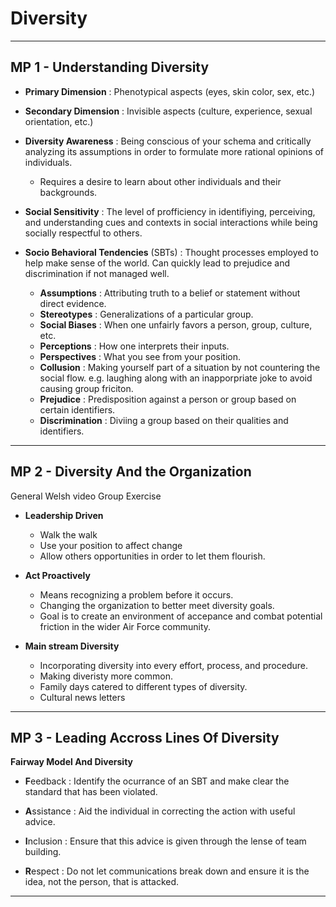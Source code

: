 # Diversity
---
## MP 1 - Understanding Diversity
-   **Primary Dimension**
    :   Phenotypical aspects (eyes, skin color, sex, etc.)

-   **Secondary Dimension**
    :   Invisible aspects (culture, experience, sexual orientation, etc.)

-   **Diversity Awareness**
    :   Being conscious of your schema and critically analyzing its assumptions in order to formulate more rational opinions of individuals.
     - Requires a desire to learn about other individuals and their backgrounds.

-   **Social Sensitivity**
    :   The level of profficiency in identifiying, perceiving, and understanding cues and contexts in social interactions while being socially respectful to others.
    
-   **Socio Behavioral Tendencies** (SBTs)
    :   Thought processes employed to help make sense of the world. Can quickly lead to prejudice and discrimination if not managed well.
     - **Assumptions**
     :  Attributing truth to a belief or statement without direct evidence.
     - **Stereotypes**
     :  Generalizations of a particular group.
     - **Social Biases**
     :  When one unfairly favors a person, group, culture, etc.
     - **Perceptions**
     :  How one interprets their inputs.
     - **Perspectives**
     :  What you see from your position.
     - **Collusion**
     :  Making yourself part of a situation by not countering the social flow. e.g. laughing along with an inapporpriate joke to avoid causing group friciton.
     - **Prejudice**
     : Predisposition against a person or group based on certain identifiers.
     - **Discrimination**
     : Diviing a group based on their qualities and identifiers.

---
## MP 2 - Diversity And the Organization
General Welsh video
Group Exercise


- **Leadership Driven**
    - Walk the walk
    - Use your position to affect change
    - Allow others opportunities in order to let them flourish.

- **Act Proactively**
    - Means recognizing a problem before it occurs.
    - Changing the organization to better meet diversity goals.
    - Goal is to create an environment of accepance and combat potential friction in the wider Air Force community.

- **Main    stream Diversity**
    - Incorporating diversity into every effort, process, and procedure.
    - Making diveristy more common.
    - Family days catered to different types of diversity.
    - Cultural news letters

---

## MP 3 - Leading Accross Lines Of Diversity

**Fairway Model And Diversity**
- **F**eedback
:   Identify the ocurrance of an SBT and make clear the standard that has been violated.

- **A**ssistance 
: Aid the individual in correcting the action with useful advice.

- **I**nclusion
: Ensure that this advice is given through the lense of team building.

- **R**espect
: Do not let communications break down and ensure it is the idea, not the person, that is attacked.
---

